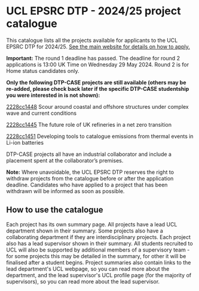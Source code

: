 # UCL EPSRC DTP - 2024/25 project catalogue

This catalogue lists all the projects available for applicants to the UCL EPSRC DTP for 2024/25. [See the main website for details on how to apply.](https://rebrand.ly/ai0o4al)

**Important:** The round 1 deadline has passed. The deadline for round 2 applications is 13:00 UK Time on Wednesday 29 May 2024. Round 2 is for Home status candidates only.

**Only the following DTP-CASE projects are still available (others may be re-added, please check back later if the specific DTP-CASE studentship you were interested in is not shown):**

[2228cc1448](projects/2228cc1448.md) Scour around coastal and offshore structures under complex wave and current conditions

[2228cc1445](projects/2228cc1445.md) The future role of UK refineries in a net zero transition

[2228cc1451](projects/2228cc1451.md) Developing tools to catalogue emissions from thermal events in Li-ion batteries

DTP-CASE projects all have an industrial collaborator and include a placement spent at the collaborator’s premises.

**Note:** Where unavoidable, the UCL EPSRC DTP reserves the right to withdraw projects from the catalogue before or after the application deadline. Candidates who have applied to a project that has been withdrawn will be informed as soon as possible.

## How to use the catalogue
Each project has its own summary page. All projects have a lead UCL department shown in their summary. Some projects also have a collaborating department if they are interdisciplinary projects. Each project also has a lead supervisor shown in their summary. All students recruited to UCL will also be supported by additional members of a supervisory team - for some projects this may be detailed in the summary, for other it will be finalised after a student begins. Project summaries also contain links to the lead department's UCL webpage, so you can read more about the department, and the lead supervisor's UCL profile page (for the majority of supervisors), so you can read more about the lead supervisor.

